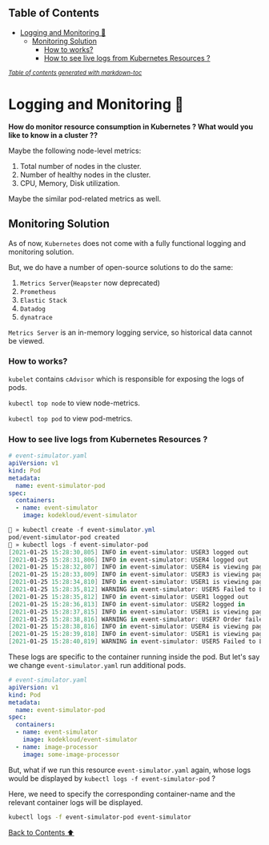 ## Table of Contents

- [Logging and Monitoring 📰](#logging-and-monitoring---)
  * [Monitoring Solution](#monitoring-solution)
    + [How to works?](#how-to-works-)
    + [How to see live logs from Kubernetes Resources ?](#how-to-see-live-logs-from-kubernetes-resources--)

<small><i><a href='http://ecotrust-canada.github.io/markdown-toc/'>Table of contents generated with markdown-toc</a></i></small>

# Logging and Monitoring 📰

**How do monitor resource consumption in Kubernetes ? What would you like to know in a cluster ??**

Maybe the following node-level metrics:

1. Total number of nodes in the cluster.
2. Number of healthy nodes in the cluster.
3. CPU, Memory, Disk utilization.

Maybe the similar pod-related metrics as well.

## Monitoring Solution

As of now, `Kubernetes` does not come with a  fully functional logging and monitoring solution.

But, we do have a number of open-source solutions to do the same:

1. `Metrics Server`(`Heapster` now deprecated)
2. `Prometheus`
3. `Elastic Stack`
4. `Datadog`
5. `dynatrace`

`Metrics Server` is an in-memory logging service, so historical data cannot be viewed.

### How to works?

`kubelet` contains `cAdvisor` which is responsible for exposing the logs of pods.

`kubectl top node` to view node-metrics.

`kubectl top pod` to view pod-metrics.

### How to see live logs from Kubernetes Resources ?

```yaml
# event-simulator.yaml
apiVersion: v1
kind: Pod
metadata:
  name: event-simulator-pod
spec:
  containers:
  - name: event-simulator
    image: kodekloud/event-simulator
```

```powershell
🐳 » kubectl create -f event-simulator.yml
pod/event-simulator-pod created
🐳 » kubectl logs -f event-simulator-pod
[2021-01-25 15:28:30,805] INFO in event-simulator: USER3 logged out
[2021-01-25 15:28:31,806] INFO in event-simulator: USER4 logged out
[2021-01-25 15:28:32,807] INFO in event-simulator: USER4 is viewing page1
[2021-01-25 15:28:33,809] INFO in event-simulator: USER3 is viewing page1
[2021-01-25 15:28:34,810] INFO in event-simulator: USER1 is viewing page3
[2021-01-25 15:28:35,812] WARNING in event-simulator: USER5 Failed to Login as the account is locked due to MANY FAILED ATTEMPTS.
[2021-01-25 15:28:35,812] INFO in event-simulator: USER1 logged out
[2021-01-25 15:28:36,813] INFO in event-simulator: USER2 logged in
[2021-01-25 15:28:37,815] INFO in event-simulator: USER1 is viewing page2
[2021-01-25 15:28:38,816] WARNING in event-simulator: USER7 Order failed as the item is OUT OF STOCK.
[2021-01-25 15:28:38,816] INFO in event-simulator: USER4 is viewing page1
[2021-01-25 15:28:39,818] INFO in event-simulator: USER1 is viewing page3
[2021-01-25 15:28:40,819] WARNING in event-simulator: USER5 Failed to Login as the account is locked due to MANY FAILED ATTEMPTS.
```

These logs are specific to the container running inside the pod.
But let's say we change `event-simulator.yaml` run additional pods.

```yaml
# event-simulator.yaml
apiVersion: v1
kind: Pod
metadata:
  name: event-simulator-pod
spec:
  containers:
  - name: event-simulator
    image: kodekloud/event-simulator
  - name: image-processor
    image: some-image-processor
```

But, what if we run this resource `event-simulator.yaml` again, whose logs would be displayed by `kubectl logs -f event-simulator-pod` ?

Here, we need to specify the corresponding container-name and the relevant container logs will be displayed.

```bash
kubectl logs -f event-simulator-pod event-simulator
```

[Back to Contents ⬆](#Contents)


